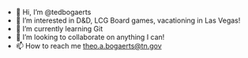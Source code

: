 - 👋 Hi, I’m @tedbogaerts
- 👀 I’m interested in D&D, LCG Board games, vacationing in Las Vegas!
- 🌱 I’m currently learning Git
- 💞️ I’m looking to collaborate on anything I can!
- 📫 How to reach me theo.a.bogaerts@tn.gov

<!---
tedbogaerts/tedbogaerts is a ✨ special ✨ repository because its `README.md` (this file) appears on your GitHub profile.
You can click the Preview link to take a look at your changes.
--->
